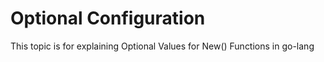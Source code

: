 # Optional Configuration

This topic is for explaining Optional Values for New() Functions in go-lang